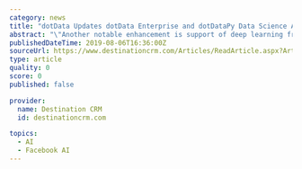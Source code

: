 ```yaml
---
category: news
title: "dotData Updates dotData Enterprise and dotDataPy Data Science Acceleration"
abstract: "\"Another notable enhancement is support of deep learning frameworks such as TensorFlow and PyTorch in our AutoML with enhanced transparency for highly non-linear ML models.\" Key updates of the dotData Enterprise Version 1.6 and dotDataPy Version 1.2 ..."
publishedDateTime: 2019-08-06T16:36:00Z
sourceUrl: https://www.destinationcrm.com/Articles/ReadArticle.aspx?ArticleID=133391
type: article
quality: 0
score: 0
published: false

provider:
  name: Destination CRM
  id: destinationcrm.com

topics:
  - AI
  - Facebook AI
---
```

